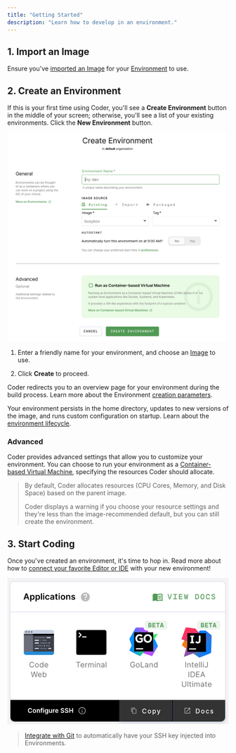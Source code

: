 ```yaml
---
title: "Getting Started"
description: "Learn how to develop in an environment."
---
```


## 1. Import an Image

Ensure you've [imported an Image](../images/importing.md) for your
[Environment](index.md) to use.

## 2. Create an Environment

If this is your first time using Coder, you'll see a **Create Environment**
button in the middle of your screen; otherwise, you'll see a list of your
existing environments. Click the **New Environment** button.

![Create an Environment](../assets/create-env.png)

1. Enter a friendly name for your environment, and choose an
   [Image](../images/index.md) to use.

2. Click **Create** to proceed.

Coder redirects you to an overview page for your environment during the build
process. Learn more about the Environment [creation
parameters](./environment-params.md).

Your environment persists in the home directory, updates to new versions of the
image, and runs custom configuration on startup. Learn about the [environment
lifecycle](lifecycle.md).

### Advanced

Coder provides advanced settings that allow you to customize your environment.
You can choose to run your environment as a [Container-based Virtual
Machine](cvms.md), specifying the resources Coder should allocate.

> By default, Coder allocates resources (CPU Cores, Memory, and Disk Space)
> based on the parent image.
>
> Coder displays a warning if you choose your resource settings and they're less
> than the image-recommended default, but you can still create the environment.

## 3. Start Coding

Once you've created an environment, it's time to hop in. Read more about how to
[connect your favorite Editor or IDE](./editors.md) with your new environment!

![Start Coding](../assets/applications.png)

> [Integrate with Git](./personalization#git-integration) to automatically have
> your SSH key injected into Environments.
